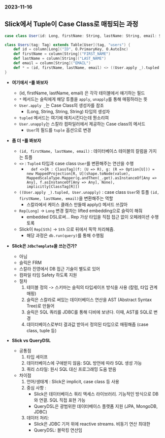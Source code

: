 ### 2023-11-16

## Slick에서 Tuple이 Case Class로 매핑되는 과정
```scala
case class User(id: Long, firstName: String, lastName: String, email: String)

class Users(tag: Tag) extends Table[User](tag, "users") {
    def id = column[Long]("ID", O.PrimaryKey, O.AutoInc)
    def firstName = column[String]("FIRST_NAME")
    def lastName = column[String]("LAST_NAME")
    def email = column[String]("EMAIL")
    def * = (id, firstName, lastName, email) <> ((User.apply _).tupled, User.unapply)
}
```
- **여기에서 `*`를 봐보자**
  - (id, firstName, lastName, email) 은 각각 테이블에서 얘기하는 필드
  - `*` 메서드는 슬릭에게 해당 튜플을 `apply`, `unapply`를 통해 매핑하라는 뜻
  - `User.apply _`는 Case Class의 생성자를 참조
    - (Long, String, String, String) 타입의 생성자
  - `tupled` 메서드는 여기에 매치시킨다는데 뭔소리여
  - `User.unapply`는 스칼라 컴파일러에서 제공하는 Case class의 메서드
    - `User`의 필드를 `tuple` 옵션으로 변경

- **좀 더 `*`를 봐보자**
  - `(id, firstName, lastName, email)` : 데이터베이스 테이블의 칼럼을 가지는 튜플
  - `<>` : `Tuple4` 타입과 case class `User`를 변환해주는 연산을 수행
    - `  def <>[R : ClassTag](f: (U => R), g: (R => Option[U])) = new MappedProjection[R, U](shape.toNode(value), MappedScalaType.Mapper(g.andThen(_.get).asInstanceOf[Any => Any], f.asInstanceOf[Any => Any], None), implicitly[ClassTag[R]])`
  - `((User.apply _).tupled, User.unapply)` : case class `User`와 튜플 `(id, firstName, lastName, email)`을 변환해주는 역할
    - 스칼라에서 케이스 클래스 만들때 apply() 메서드 쓰잖아
  - `Rep[Long]` -> `Long` 변경 절차는 lifted embedding으로 슬릭이 해줘
    - embedded DSL로써... Rep 가상 타입을 직접 접근 없이 오페레이션 수행토록
  - Slick이 `Rep[Sth]` -> `Sth` 으로 뒤에서 뚝딱 처리해줌.
    - 해당 과정은 `db.run(query)`를 통해 수행됨

- **Slick은 `JdbcTemplate`을 쓰는건가?**
  - 아님
  - 슬릭은 FRM
  - 스칼라 진영에서 DB 접근 기술이 별도로 있어
  - 컴파일 타임 Safety 하도록 지원
  - 절차
    1. 테이블 정의 -> 스키마는 슬릭의 타입세이프 방식을 사용 (칼럼, 타입 관계 매핑)
    2. 슬릭은 스칼라로 써있는 데이터베이스 연산을 AST (Abstract Syntax Tree)로 만들어
    3. 슬릭은 SQL 쿼리를 JDBC를 통해 디비에 보낸다. 이때, AST를 SQL로 변경
    4. 데이터베이스로부터 결과값 받아서 정의된 타입으로 매핑해줌 (case class, tuple 등)

- **Slick vs QueryDSL**
  - 공통점
    1. 타입 세이프
    2. 데이터베이스에 구애받지 않음: SQL 방언에 따라 SQL 생성 가능
    3. 쿼리 스타일: 원시 SQL 대신 프로그래밍 도움 받음
  - 차이점
    1. 언어/생태계 : Slick은 implicit, case class 등 사용
    2. 중심 사항 : 
       - Slick은 데이터베이스 쿼리 액세스 라이브러리. 기능적인 방식으로 DB와 연결. SQL 직접 표현 가능
       - QueryDSL은 광범위한 데이터베이스 플랫폼 지원 (JPA, MongoDB, JDBC)
    3. 데이터 처리: 
       - Slick은 JDBC 기저 위에 reactive streams. 비동기 연산 최대한
       - QueryDSL: 블락킹 연산임
